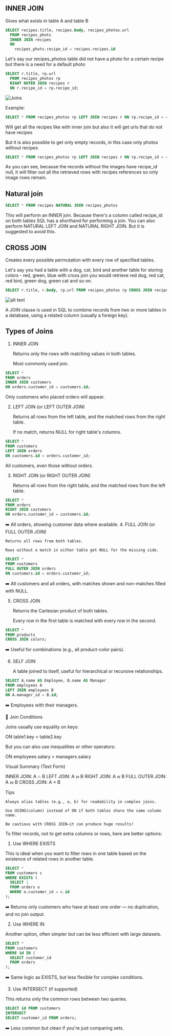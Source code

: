 ## INNER JOIN

Gives what exists in table A and table B

```sql
SELECT recipes.title, recipes.body, recipes_photos.url 
  FROM recipes_phots 
  INNER JOIN recipes 
  ON 
    recipes_phots.recipe_id = recipes.recipes.id
```

Let's say our recipes_photos table did not have a photo for a certain recipe but there is a need for a default photo

```sql
SELECT r.title, rp.url 
  FROM recipes_photos rp 
  RIGHT OUTER JOIN recipes r 
  ON r.recipe_id = rp.recipe_id;
```

![Joins](./joins.bmp)

Example: 

```sql
SELECT * FROM recipes_photos rp LEFT JOIN recipes r ON rp.recipe_id = r.recipe_id WHERE r.recipe_id IS NULL;
```

Will get all the recipes like with inner join but also it will get urls that do not have recipes

But it is also possible to get only empty records, in this case only photos without recipes

```sql
SELECT * FROM recipes_photos rp LEFT JOIN recipes r ON rp.recipe_id = r.recipe_id WHERE r.recipe_id IS NULL
```

As you can see, because the records without the images have recipe_id null, it will filter out all the retrieved rows with recipes references so only image rows remain.

## Natural join

```sql
SELECT * FROM recipes NATURAL JOIN recipes_photos
```

This will perform an INNER join. Because there's a column called recipe_id on both tables SQL has a shorthand for performing a join. You can also perform NATURAL LEFT JOIN and NATURAL RIGHT JOIN. But it is suggested to avoid this.

## CROSS JOIN 

Creates every possible permutation with every row of specified tables.

Let's say you had a table with a dog, cat, bird and another table for storing colors - red, green, blue with cross join you would retrieve
red dog, red cat, red bird, green dog, green cat and so on.

```sql
SELECT r.title, r.body, rp.url FROM recipes_photos rp CROSS JOIN recipes r;
```

![alt text](image.png)

A JOIN clause is used in SQL to combine records from two or more tables in a database, using a related column (usually a foreign key).

## Types of Joins

1. INNER JOIN

    Returns only the rows with matching values in both tables.

    Most commonly used join.

```sql
SELECT *
FROM orders
INNER JOIN customers
ON orders.customer_id = customers.id;
```

Only customers who placed orders will appear.

2. LEFT JOIN (or LEFT OUTER JOIN)

    Returns all rows from the left table, and the matched rows from the right table.

    If no match, returns NULL for right table's columns.

```sql
SELECT *
FROM customers
LEFT JOIN orders
ON customers.id = orders.customer_id;
```

All customers, even those without orders.

3. RIGHT JOIN (or RIGHT OUTER JOIN)

    Returns all rows from the right table, and the matched rows from the left table.

```sql
SELECT *
FROM orders
RIGHT JOIN customers
ON orders.customer_id = customers.id;
```
➡️ All orders, showing customer data where available.
4. FULL JOIN (or FULL OUTER JOIN)

    Returns all rows from both tables.

    Rows without a match in either table get NULL for the missing side.

```sql
SELECT *
FROM customers
FULL OUTER JOIN orders
ON customers.id = orders.customer_id;
```

➡️ All customers and all orders, with matches shown and non-matches filled with NULL.

5. CROSS JOIN

    Returns the Cartesian product of both tables.

    Every row in the first table is matched with every row in the second.

```sql
SELECT *
FROM products
CROSS JOIN colors;
```

➡️ Useful for combinations (e.g., all product-color pairs).

6. SELF JOIN

    A table joined to itself, useful for hierarchical or recursive relationships.

```sql
SELECT A.name AS Employee, B.name AS Manager
FROM employees A
LEFT JOIN employees B
ON A.manager_id = B.id;
```

➡️ Employees with their managers.

📌 Join Conditions

Joins usually use equality on keys:

ON table1.key = table2.key

But you can also use inequalities or other operators:

ON employees.salary > managers.salary

Visual Summary (Text Form)

INNER JOIN:         A ∩ B
LEFT JOIN:          A ⟕ B
RIGHT JOIN:         A ⟖ B
FULL OUTER JOIN:    A ⟗ B
CROSS JOIN:         A × B

Tips

    Always alias tables (e.g., a, b) for readability in complex joins.

    Use USING(column) instead of ON if both tables share the same column name.

    Be cautious with CROSS JOIN—it can produce huge results!

To filter records, not to get extra columns or rows, here are better options:

1. Use WHERE EXISTS

This is ideal when you want to filter rows in one table based on the existence of related rows in another table.

```sql
SELECT *
FROM customers c
WHERE EXISTS (
  SELECT 1
  FROM orders o
  WHERE o.customer_id = c.id
);
```

➡️ Returns only customers who have at least one order — no duplication, and no join output.

2. Use WHERE IN

Another option, often simpler but can be less efficient with large datasets.

```sql
SELECT *
FROM customers
WHERE id IN (
  SELECT customer_id
  FROM orders
);
```

➡️ Same logic as EXISTS, but less flexible for complex conditions.

3. Use INTERSECT (if supported)

This returns only the common rows between two queries.

```sql
SELECT id FROM customers
INTERSECT
SELECT customer_id FROM orders;
```

➡️ Less common but clean if you're just comparing sets.
